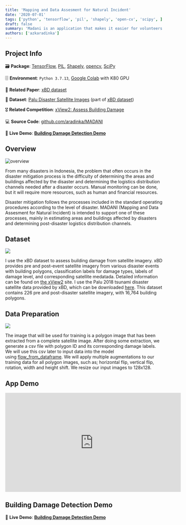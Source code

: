 ```yaml
---
title: 'Mapping and Data Assesment for Natural Incident'
date: '2020-07-01'
tags: ['python', 'tensorflow', 'pil', 'shapely', 'open-cv', 'scipy', ]
draft: false
summary: 'Madani is an application that makes it easier for volunteers to carry out disaster mitigation by classifying routes and impact buildings based on post-disaster satellite images.'
authors: ['azkaradinka']
---
```



## Project Info

🗃 **Package**: [TensorFlow](https://github.com/tensorflow), [PIL](https://github.com/python-pillow/Pillow),  [Shapely](https://github.com/shapely/shapely), [opencv](https://github.com/opencv/opencv-python), [SciPy](https://github.com/scipy/scipy)

🗄 **Environment**: `Python 3.7.13`, [Google Colab](https://colab.research.google.com/) with K80 GPU

📑 **Related Paper**: [xBD dataset](https://arxiv.org/abs/1911.09296)

🔗 **Dataset**: [Palu Disaster Satellite Images](https://www.kaggle.com/datasets/auliawicaksono/palu-disaster-satellite-images) (part of [xBD dataset](https://arxiv.org/abs/1911.09296))

🎖 **Related Competition**: [xView2: Assess Building Damage](https://xview2.org/)

💻 **Source Code**: [github.com/aradinka/MADANI](https://github.com/aradinka/MADANI)

📌 **Live Demo**: **[Building Damage Detection Demo](https://aradinka-xview2-building-damage-detection-app-rm3i5q.streamlit.app/)**


## Overview

![overview](/static/images/projects/madani-thumbnail.jpg)

From many disasters in Indonesia, the problem that often occurs in the disaster mitigation process is the difficulty of determining the areas and buildings affected by the disaster and determining the logistics distribution channels needed after a disaster occurs. Manual monitoring can be done, but it will require more resources, such as human and financial resources.

Disaster mitigation follows the processes included in the standard operating procedures according to the level of disaster. MADANI (Mapping and Data Assesment for Natural Incident) is intended to support one of these processes, mainly in estimating areas and buildings affected by disasters and determining post-disaster logistics distribution channels.

## Dataset

![](/static/images/projects/madani-1.jpg)

I use the xBD dataset to assess building damage from satellite imagery. xBD provides pre and post-event satellite imagery from various disaster events with building polygons, classification labels for damage types, labels of damage level, and corresponding satellite medatada. Detailed information can be found on [the xView2](https://xview2.org/) site. I use the Palu 2018 tsunami disaster satellite data provided by xBD, which can be downloaded [here](https://www.kaggle.com/auliawicaksono/palu-disaster-satellite-images). This dataset contains 226 pre and post-disaster satellite imagery, with 16,764 building polygons.

## Data Preparation

![](/static/images/projects/madani-2.jpg)

The image that will be used for training is a polygon image that has been extracted from a complete satellite image. After doing some extraction, we generate a csv file with polygon ID and its corresponding damage labels. We will use this csv later to input data into the model using [flow_from_dataframe](https://www.tensorflow.org/api_docs/python/tf/keras/preprocessing/image/ImageDataGenerator#flow_from_dataframe). We will apply multiple augmentations to our training data for all polygon images, such as; horizontal flip, vertical flip, rotation, width and height shift. We resize our input images to 128x128.

## App Demo

<iframe width="560" height="315" src="https://www.youtube.com/embed/-6sgkJwHzxM?start=22" title="YouTube video player" frameborder="0" allow="accelerometer; autoplay; clipboard-write; encrypted-media; gyroscope; picture-in-picture" allowfullscreen></iframe>

## Building Damage Detection Demo

📌 **Live Demo**: **[Building Damage Detection Demo](https://aradinka-xview2-building-damage-detection-app-rm3i5q.streamlit.app/)**